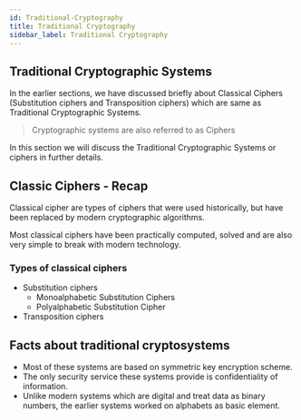 ```yaml
---
id: Traditional-Cryptography
title: Traditional Cryptography
sidebar_label: Traditional Cryptography
---
```


## Traditional Cryptographic Systems

In the earlier sections, we have discussed briefly about Classical Ciphers (Substitution ciphers and Transposition ciphers) which are same as Traditional Cryptographic Systems.

> Cryptographic systems are also referred to as Ciphers

In this section we will discuss the Traditional Cryptographic Systems or ciphers in further details.

## Classic Ciphers - Recap

Classical cipher are types of ciphers that were used historically, but have been replaced by modern cryptographic algorithms.

Most classical ciphers have been practically computed, solved and are also very simple to break with modern technology.

### Types of classical ciphers

- Substitution ciphers
  - Monoalphabetic Substitution Ciphers
  - Polyalphabetic Substitution Cipher
- Transposition ciphers

## Facts about traditional cryptosystems

- Most of these systems are based on symmetric key encryption scheme.
- The only security service these systems provide is confidentiality of information.
- Unlike modern systems which are digital and treat data as binary numbers, the earlier systems worked on alphabets as basic element.




